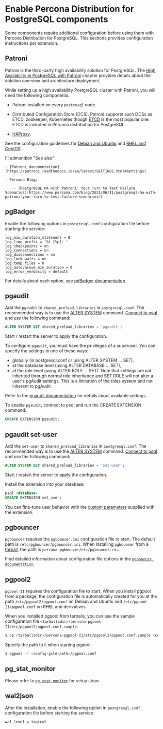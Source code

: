 # Enable Percona Distribution for PostgreSQL components

Some components require additional configuration before using them with Percona Distribution for PostgreSQL. This sections provides configuration instructions per extension.

## Patroni

Patroni is the third-party high availability solution for PostgreSQL. The [High Availability in PostgreSQL with Patroni](solutions/high-availability.md) chapter provides details about the solution overview and architecture deployment. 

While setting up a high availability PostgreSQL cluster with Patroni, you will need the following components:

- Patroni installed on every ``postresql`` node. 

- Distributed Configuration Store (DCS). Patroni supports such DCSs as ETCD, zookeeper, Kubernetes though [ETCD](https://etcd.io/) is the most popular one. ETCD is included in Percona distribution for PostgreSQL.
  
- [HAProxy](http://www.haproxy.org/).

See the configuration guidelines for [Debian and Ubuntu](solutions/ha-setup-apt.md) and [RHEL and CentOS](solutions/ha-setup-yum.md). 


!!! admonition "See also"

    - [Patroni documentation](https://patroni.readthedocs.io/en/latest/SETTINGS.html#settings)

    - Percona Blog: 

        - [PostgreSQL HA with Patroni: Your Turn to Test Failure Scenarios](https://www.percona.com/blog/2021/06/11/postgresql-ha-with-patroni-your-turn-to-test-failure-scenarios/) 
        
## pgBadger

Enable the following options in `postgresql.conf` configuration file before starting the service:

```
log_min_duration_statement = 0
log_line_prefix = '%t [%p]: '
log_checkpoints = on
log_connections = on
log_disconnections = on
log_lock_waits = on
log_temp_files = 0
log_autovacuum_min_duration = 0
log_error_verbosity = default
```

For details about each option, see [pdBadger documentation](https://github.com/darold/pgbadger/#POSTGRESQL-CONFIGURATION).

## pgaudit

Add the `pgaudit` to `shared_preload_libraries` in `postgresql.conf`. The recommended way is to use the [ALTER SYSTEM](https://www.postgresql.org/docs/16/sql-altersystem.html) command. [Connect to psql](#connect-to-the-postgresql-server) and use the following command:

```sql
ALTER SYSTEM SET shared_preload_libraries = 'pgaudit';
```

Start / restart the server to apply the configuration.

To configure `pgaudit`, you must have the privileges of a superuser. You can specify the settings in one of these ways:

*  globally (in postgresql.conf or using ALTER SYSTEM ... SET), 
* at the database level (using ALTER DATABASE ... SET), 
* at the role level (using ALTER ROLE ... SET). Note that settings are not inherited through normal role inheritance and SET ROLE will not alter a user's pgAudit settings. This is a limitation of the roles system and not inherent to pgAudit. 

Refer to the [pgaudit documentation](https://github.com/pgaudit/pgaudit/blob/master/README.md#settings) for details about available settings.

To enable `pgaudit`, connect to psql and run the CREATE EXTENSION command:

```sql
CREATE EXTENSION pgaudit;
```

## pgaudit set-user

Add the `set-user` to `shared_preload_libraries` in `postgresql.conf`. The recommended way is to use the [ALTER SYSTEM](https://www.postgresql.org/docs/14/sql-altersystem.html) command. [Connect to psql](#connect-to-the-postgresql-server) and use the following command:

```sql
ALTER SYSTEM SET shared_preload_libraries = 'set-user';
```

Start / restart the server to apply the configuration.

Install the extension into your database:

```sql
psql <database>
CREATE EXTENSION set_user;
```

You can fine-tune user behavior with the [custom parameters](https://github.com/pgaudit/set_user#configuration-options) supplied with the extension.

## pgbouncer

`pgbouncer` requires the `pgbouncer.ini` configuration file to start. The default path is `/etc/pgbouncer/pgbouncer.ini`. When installing `pgbouncer` from a [tarball](tarball.md), the path is `percona-pgbouncer/etc/pgbouncer.ini`.

Find detailed information about configuration file options in the [`pgbouncer documentation`](https://www.pgbouncer.org/config.html).

## pgpool2

`pgpool-II` requires the configuration file to start. When you install pgpool from a package, the configuration file is automatically created for you at the path `/etc/pgpool2/pgpool.conf` on Debian and Ubuntu and `/etc/pgpool-II/pgpool.conf` on RHEL and derivatives.

When you installed pgpool from tarballs, you can use the sample configuration file `<tarballsdir>/percona-pgpool-II/etc/pgpool2/pgpool.conf.sample`:

```{.bash data-prompt="$"}
$ cp <tarballsdir>/percona-pgpool-II/etc/pgpool2/pgpool.conf.sample <config-gile-path>/pgpool.conf
```

Specify the path to it when starting pgpool:

```{.bash data-prompt="$"}
$ pgpool -f <config-gile-path>/pgpool.conf
```

## pg_stat_monitor

Please refer to [`pg_stat_monitor`](pg-stat-monitor.md#setup) for setup steps.

## wal2json

After the installation, enable the following option in `postgresql.conf` configuration file before starting the service:

```
wal_level = logical
```
